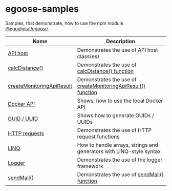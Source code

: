 # egoose-samples

Samples, that demonstrate, how to use the npm module [@egodigital/egoose](https://www.npmjs.com/package/@egodigital/egoose).

Name | Description
---- | -----------
[API host](https://github.com/egodigital/egoose-samples/tree/master/api-host) | Demonstrates the use of API host class(es)
[calcDistance()](https://github.com/egodigital/egoose-samples/tree/master/calcdistance) | Demonstrates the use of [calcDistance() function](https://egodigital.github.io/egoose/modules/_geo_index_.html#calcdistance)
[createMonitoringApiResult](https://github.com/egodigital/egoose-samples/tree/master/createMonitoringApiResult) | Demonstrates the use of [createMonitoringApiResult() function](https://egodigital.github.io/egoose/modules/_apis_index_.html#createmonitoringapiresult)
[Docker API](https://github.com/egodigital/egoose-samples/tree/master/docker-api) | Shows, how to use the local Docker API
[GUID / UUID](https://github.com/egodigital/egoose-samples/tree/master/guid-uuid) | Shows how to generate GUIDs / UUIDs
[HTTP requests](https://github.com/egodigital/egoose-samples/tree/master/http-requests) | Demonstrates the use of HTTP request functions
[LINQ](https://github.com/egodigital/egoose-samples/tree/master/linq) | How to handle arrays, strings and generators with LINQ-style syntax
[Logger](https://github.com/egodigital/egoose-samples/tree/master/logger) | Demonstrates the use of the logger framework
[sendMail()](https://github.com/egodigital/egoose-samples/tree/master/sendmail) | Demonstrates the use of [sendMail() function](https://egodigital.github.io/egoose/modules/_mail_index_.html#sendmail)
